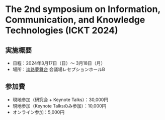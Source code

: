 # The 2nd symposium on Information, Communication, and Knowledge Technologies (ICKT 2024) 

## 実施概要
* 日程：2024年3月17日（日）～ 3月18日（月）
* 場所：[淡路夢舞台](https://www.yumebutai.co.jp) 会議場レセプションホールB

## 参加費
* 現地参加（研究会 + Keynote Talks）：30,000円
* 現地参加（Keynote Talksのみ参加）：10,000円
* オンライン参加：5,000円
